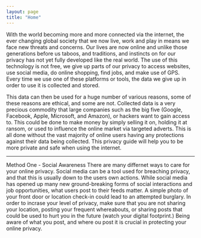 ```yaml
---
layout: page
title: "Home"
---
```


With the world becoming more and more connected via the internet, the ever changing global society that we now live, work and play in means we face new threats and concerns. Our lives are now online and unlike those generations before us taboos, and traditions, and instincts on for our privacy has not yet fully developed like the real world. The use of this technology is not free, we give up parts of our privacy to access websites, use social media, do online shopping, find jobs, and make use of GPS. Every time we use one of these platforms or tools, the data we give up in order to use it is collected and stored.



This data can then be used for a huge number of various reasons, some of these reasons are ethical, and some are not. Collected data is a very precious commodity that large companies such as the big five (Google, Facebook, Apple, Microsoft, and Amazon), or hackers want to gain access to. This could be done to make money by simply selling it on, holding it at ransom, or used to influence the online market via targeted adverts. 
This is all done without the vast majority of online users having any protections against their data being collected. This privacy guide will help you to be more private and safe when using the internet.




---
Method One - Social Awareness
There are many differnet ways to care for your online privacy. Social media can be a tool used for breaching privacy, and that this is usually down to the users own actions. While social media has opened up many new ground-breaking forms of social interactions and job opportunities, what users post to their feeds matter. A simple photo of your front door or location check-in could lead to an attempted burglary. In order to incrase your level of privacy, make sure that you are not sharing your location, posting your frequent whereabouts, or sharing posts that could be used to hurt you in the future (watch your digital footprint.) Being aware of what you post, and where ou post it is crucial in protecting your online privacy.

